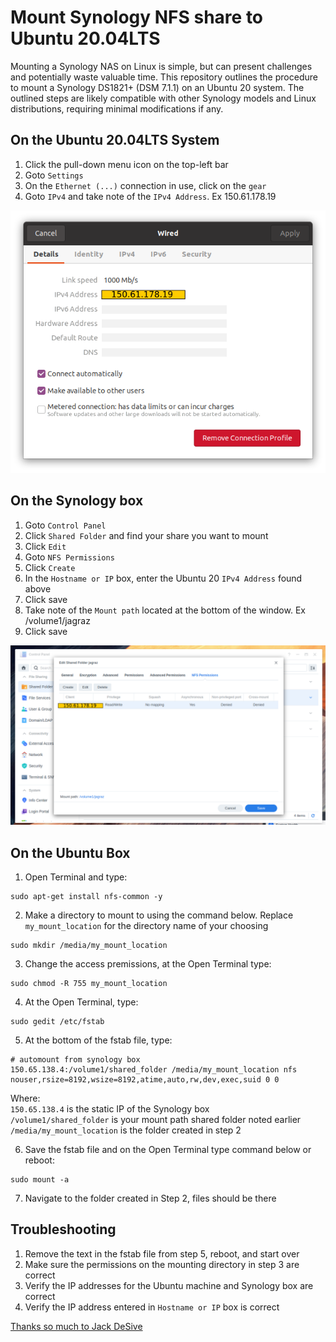 # Mount Synology NFS share to Ubuntu 20.04LTS
Mounting a Synology NAS on Linux is simple, but can present challenges and potentially waste valuable time. This repository outlines the procedure to mount a Synology DS1821+ (DSM 7.1.1) on an Ubuntu 20 system. The outlined steps are likely compatible with other Synology models and Linux distributions, requiring minimal modifications if any.
  
## On the Ubuntu 20.04LTS System 
1. Click the pull-down menu icon on the top-left bar
2. Goto `Settings`
3. On the `Ethernet (...)` connection in use, click on the `gear`
4. Goto `IPv4` and take note of the `IPv4 Address`. Ex 150.61.178.19

![IPv4 Address](images/screenshot0.png)

## On the Synology box
1. Goto `Control Panel`
2. Click `Shared Folder` and find your share you want to mount
3. Click `Edit`
4. Goto `NFS Permissions`
5. Click `Create`
6. In the `Hostname or IP` box, enter the Ubuntu 20 `IPv4 Address` found above
7. Click save
8. Take note of the `Mount path` located at the bottom of the window. Ex /volume1/jagraz
9. Click save

![Shared Folders](images/screenshot1.png)

## On the Ubuntu Box
1. Open Terminal and type: 
```text 
sudo apt-get install nfs-common -y
```
2. Make a directory to mount to using the command below. Replace `my_mount_location` for the directory name of your choosing
```text 
sudo mkdir /media/my_mount_location
```
3. Change the access premissions, at the Open Terminal type:
```text 
sudo chmod -R 755 my_mount_location
```
4. At the Open Terminal, type:
```text 
sudo gedit /etc/fstab
```
5. At the bottom of the fstab file, type:
```text
# automount from synology box
150.65.138.4:/volume1/shared_folder /media/my_mount_location nfs nouser,rsize=8192,wsize=8192,atime,auto,rw,dev,exec,suid 0 0
```
Where:  
`150.65.138.4` is the static IP of the Synology box  
`/volume1/shared_folder` is your mount path shared folder noted earlier  
`/media/my_mount_location` is the folder created in step 2  

6. Save the fstab file and on the Open Terminal type command below or reboot:
```text 
sudo mount -a
```
7. Navigate to the folder created in Step 2, files should be there  

## Troubleshooting
1. Remove the text in the fstab file from step 5, reboot, and start over
2. Make sure the permissions on the mounting directory in step 3 are correct
3. Verify the IP addresses for the Ubuntu machine and Synology box are correct
4. Verify the IP address entered in `Hostname or IP` box is correct
  
[Thanks so much to Jack DeSive](https://gist.github.com/jdesive/07139df545a6fd6adf03f6a3b9075814)
